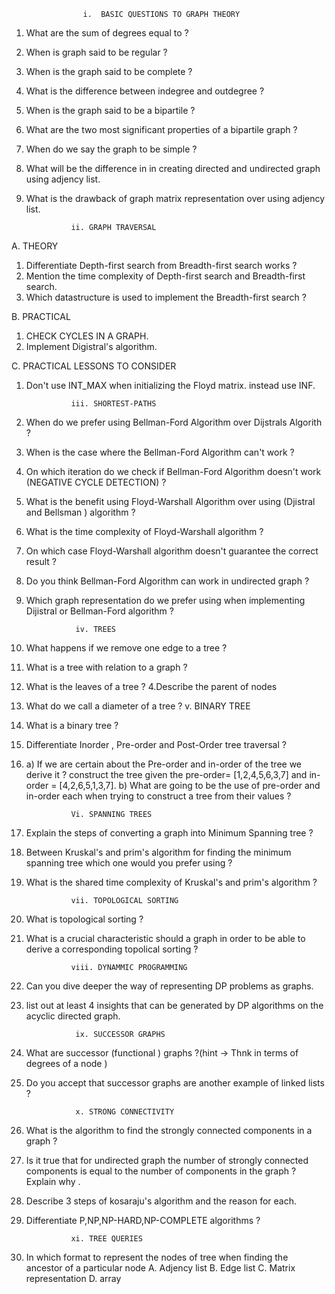 
                    i.  BASIC QUESTIONS TO GRAPH THEORY 
                     
1. What are the sum of degrees equal to ?
2. When is graph said to be regular ?
3. When is the graph said to be complete ?
4. What is the difference between indegree and outdegree ?
5. When is the graph said to be a bipartile ?
6. What are the two most significant properties of a bipartile 
   graph ?
7. When do we say the graph to be simple ?
8. What will be the difference in in creating directed and undirected graph using adjency list.

10. What is the drawback of graph matrix representation over 
using adjency list.

                  ii. GRAPH TRAVERSAL 

A. THEORY 

1. Differentiate  Depth-first search from Breadth-first search works ?
2. Mention the time complexity of Depth-first search and Breadth-first search.
3. Which datastructure is used to implement the Breadth-first search ?

B. PRACTICAL 
1. CHECK CYCLES IN A GRAPH.
2. Implement Digistral's algorithm.

C. PRACTICAL LESSONS TO CONSIDER 
1. Don't use INT_MAX when initializing the Floyd matrix.
instead use INF.

                 iii. SHORTEST-PATHS

1. When do we prefer using Bellman-Ford Algorithm over Dijstrals Algorith ?
2. When is the case where the Bellman-Ford Algorithm can't work ?
3. On which iteration do we check if Bellman-Ford Algorithm doesn't work (NEGATIVE CYCLE DETECTION) ?
4. What is the benefit using Floyd-Warshall Algorithm over using (Djistral and Bellsman ) algorithm ?
5. What is the time complexity of Floyd-Warshall algorithm ?
6. On which case  Floyd-Warshall algorithm doesn't guarantee the correct result ?
7. Do you think Bellman-Ford Algorithm can work in undirected graph ?
8. Which graph representation do we prefer using when implementing Dijistral or Bellman-Ford algorithm ?


                  iv. TREES

1. What happens if we remove one edge to a tree ?
2. What is a tree with relation to a graph ?
3. What is the leaves of a tree ?
4.Describe the parent of nodes 
5. What do we call a diameter of a tree ?
                 v. BINARY TREE

6. What is a binary tree ?
7. Differentiate Inorder , Pre-order and Post-Order tree traversal ?
8. a) If we are certain about the Pre-order and in-order of the tree we derive it ?
construct the tree given the pre-order= [1,2,4,5,6,3,7] and in-order = [4,2,6,5,1,3,7].
   b) What are going to be the use of pre-order and in-order  each when trying to construct a tree from their values ?

                 Vi. SPANNING TREES

1. Explain the steps of converting a graph into Minimum  Spanning tree ?
2. Between Kruskal's and prim's algorithm for finding the minimum spanning tree
which one would you prefer using ?
3. What is the shared time complexity of Kruskal's and prim's algorithm ?

                 vii. TOPOLOGICAL SORTING 

1. What is topological sorting ?
2. What is a crucial characteristic should a graph in order to be able to derive a corresponding topolical sorting ?

                 viii. DYNAMMIC PROGRAMMING 
1. Can you dive deeper the way of representing DP problems as graphs.
2. list out at least 4 insights that can be generated by DP algorithms on the 
   acyclic directed graph.
                  
                  ix. SUCCESSOR GRAPHS
1. What are successor (functional ) graphs ?(hint -> Thnk in terms of degrees of a node )
2. Do you accept that successor graphs are another example of linked lists ?

                  x. STRONG CONNECTIVITY
1. What is the algorithm to find the strongly connected components in a graph ?
2. Is it true that for undirected graph the number of strongly connected components is equal to the number of components in the graph ?
Explain why .
3. Describe 3 steps of kosaraju's algorithm and the reason for each.
4. Differentiate P,NP,NP-HARD,NP-COMPLETE algorithms ?

                 xi. TREE QUERIES

1. In which format to represent the nodes of tree when finding the ancestor of a particular node 
   A. Adjency list
   B. Edge list
   C. Matrix representation
   D. array